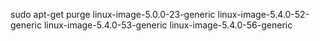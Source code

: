 sudo apt-get purge linux-image-5.0.0-23-generic linux-image-5.4.0-52-generic linux-image-5.4.0-53-generic linux-image-5.4.0-56-generic

